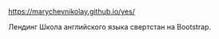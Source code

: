 https://marychevnikolay.github.io/yes/

Лендинг  Школа английского языка  свертстан  на Bootstrap.  
